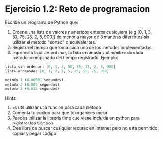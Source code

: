 # Ejercicio 1.2: Reto de programacion

Escribe un programa de Python que:

1. Ordene una lista de valores numericos enteros cualquiera (e.g [0, 1, 3, 50, 75, 23, 2, 5, 900]) de menor a mayor de 3 maneras diferentes sin utilizar el metodo "sorted" o equivalentes. 
2. Registra el tiempo que toma cada uno de los metodos implementados
3. Imprime la lista sin ordenar, la lista ordenada y el nombre de cada metodo acompañado del tiempo registrado. Ejemplo:

```python
lista sin ordenar: [0, 1, 3, 50, 75, 23, 2, 5, 900]
lista ordenada: [0, 1, 2, 3, 5, 23, 50, 75, 900]

metodo 1 (0.00001 segundos)
metodo 2 (0.005 segundos)
metodo 3 (0.035 segundos)
```

Hints:
1. Es util utilizar una funcion para cada metodo
2. Comenta tu codigo para que te organices mejor
3. Puedes utilizar la libreria time que viene incluida en python para registrar los tiempos
4. Eres libre de buscar cualquier recurso en internet pero no esta permitido copiar y pegar codigo
